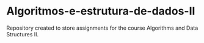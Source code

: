 # Algoritmos-e-estrutura-de-dados-II
Repository created to store assignments for the course Algorithms and Data Structures II.
